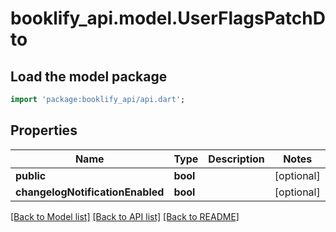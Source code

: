 # booklify_api.model.UserFlagsPatchDto

## Load the model package
```dart
import 'package:booklify_api/api.dart';
```

## Properties
Name | Type | Description | Notes
------------ | ------------- | ------------- | -------------
**public** | **bool** |  | [optional] 
**changelogNotificationEnabled** | **bool** |  | [optional] 

[[Back to Model list]](../README.md#documentation-for-models) [[Back to API list]](../README.md#documentation-for-api-endpoints) [[Back to README]](../README.md)


